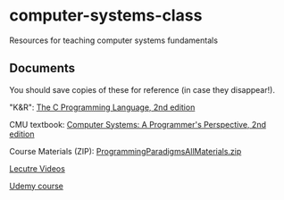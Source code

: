 # computer-systems-class
Resources for teaching computer systems fundamentals

## Documents

You should save copies of these for reference (in case they disappear!).

"K&R": [The C Programming Language, 2nd edition](http://www.cs.otago.ac.nz/cosc440/readings/C-Programming-Ebook.pdf)

CMU textbook: [Computer Systems: A Programmer's Perspective, 2nd edition](https://github.com/shihyu/CSAPP2e/raw/master/Computer%20Systems%20-%20A%20Programmer's%20Perspective%20(2nd).pdf)

Course Materials (ZIP): [ProgrammingParadigmsAllMaterials.zip](https://drive.google.com/file/d/0B72QyVq_2E7_V25WODRQdDBRVDA/view?usp=sharing)

[Lecutre Videos](https://www.youtube.com/watch?v=Ps8jOj7diA0)

[Udemy course](https://www.udemy.com/cs-107-programming-paradigms/)
